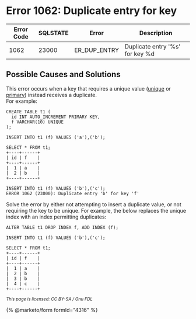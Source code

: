 # Error 1062: Duplicate entry for key

| Error Code | SQLSTATE | Error          | Description                     |
| ---------- | -------- | -------------- | ------------------------------- |
| 1062       | 23000    | ER\_DUP\_ENTRY | Duplicate entry '%s' for key %d |

## Possible Causes and Solutions

This error occurs when a key that requires a unique value ([unique](../../../mariadb-quickstart-guides/mariadb-indexes-guide.md#unique-index) or [primary](../../../mariadb-quickstart-guides/mariadb-indexes-guide.md#primary-key)) instead receives a duplicate.\
For example:

```
CREATE TABLE t1 (
  id INT AUTO_INCREMENT PRIMARY KEY,
  f VARCHAR(10) UNIQUE
);

INSERT INTO t1 (f) VALUES ('a'),('b');

SELECT * FROM t1;
+----+------+
| id | f    |
+----+------+
|  1 | a    |
|  2 | b    |
+----+------+

INSERT INTO t1 (f) VALUES ('b'),('c');
ERROR 1062 (23000): Duplicate entry 'b' for key 'f'
```

Solve the error by either not attempting to insert a duplicate value, or not requiring the key to be unique. For example, the below replaces the unique index with an index permitting duplicates:

```
ALTER TABLE t1 DROP INDEX f, ADD INDEX (f);

INSERT INTO t1 (f) VALUES ('b'),('c');

SELECT * FROM t1;
+----+------+
| id | f    |
+----+------+
|  1 | a    |
|  2 | b    |
|  3 | b    |
|  4 | c    |
+----+------+
```

<sub>_This page is licensed: CC BY-SA / Gnu FDL_</sub>

{% @marketo/form formId="4316" %}
